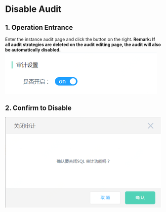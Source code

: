 # Disable Audit

## 1. Operation Entrance
Enter the instance audit page and click the button on the right.
**Remark: If all audit strategies are deleted on the audit editing page, the audit will also be automatically disabled.**
![Disable Instance 1](../../../../image/RDS/Disable-Audit-1.png)

## 2. Confirm to Disable
![Disable Instance 2](../../../../image/RDS/Disable-Audit-2.png)
